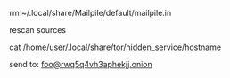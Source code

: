 

rm ~/.local/share/Mailpile/default/mailpile.in

rescan sources

cat /home/user/.local/share/tor/hidden_service/hostname 


send to:
foo@rwq5q4vh3aphekjj.onion

